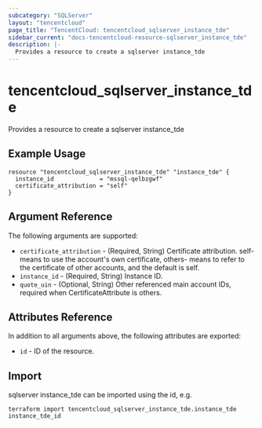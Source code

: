 ```yaml
---
subcategory: "SQLServer"
layout: "tencentcloud"
page_title: "TencentCloud: tencentcloud_sqlserver_instance_tde"
sidebar_current: "docs-tencentcloud-resource-sqlserver_instance_tde"
description: |-
  Provides a resource to create a sqlserver instance_tde
---
```


# tencentcloud_sqlserver_instance_tde

Provides a resource to create a sqlserver instance_tde

## Example Usage

```hcl
resource "tencentcloud_sqlserver_instance_tde" "instance_tde" {
  instance_id             = "mssql-qelbzgwf"
  certificate_attribution = "self"
}
```

## Argument Reference

The following arguments are supported:

* `certificate_attribution` - (Required, String) Certificate attribution. self- means to use the account's own certificate, others- means to refer to the certificate of other accounts, and the default is self.
* `instance_id` - (Required, String) Instance ID.
* `quote_uin` - (Optional, String) Other referenced main account IDs, required when CertificateAttribute is others.

## Attributes Reference

In addition to all arguments above, the following attributes are exported:

* `id` - ID of the resource.



## Import

sqlserver instance_tde can be imported using the id, e.g.

```
terraform import tencentcloud_sqlserver_instance_tde.instance_tde instance_tde_id
```

